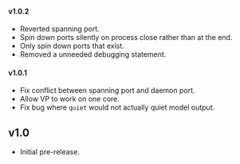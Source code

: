 #### v1.0.2

* Reverted spanning port.
* Spin down ports silently on process close rather than at the end.
* Only spin down ports that exist.
* Removed a unneeded debugging statement.

#### v1.0.1

* Fix conflict between spanning port and daemon port.
* Allow VP to work on one core.
* Fix bug where `quiet` would not actually quiet model output.

## v1.0

* Initial pre-release.

